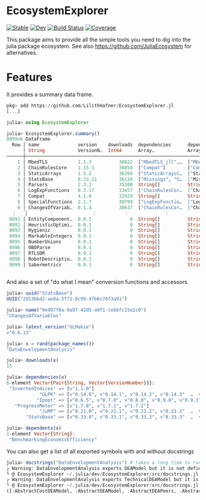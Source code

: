 # EcosystemExplorer

[![Stable](https://img.shields.io/badge/docs-stable-blue.svg)](https://LilithHafner.github.io/EcosystemExplorer.jl/stable/)
[![Dev](https://img.shields.io/badge/docs-dev-blue.svg)](https://LilithHafner.github.io/EcosystemExplorer.jl/dev/)
[![Build Status](https://github.com/LilithHafner/EcosystemExplorer.jl/actions/workflows/CI.yml/badge.svg?branch=main)](https://github.com/LilithHafner/EcosystemExplorer.jl/actions/workflows/CI.yml?query=branch%3Amain)
[![Coverage](https://codecov.io/gh/LilithHafner/EcosystemExplorer.jl/branch/main/graph/badge.svg)](https://codecov.io/gh/LilithHafner/EcosystemExplorer.jl)

This package aims to provide all the simple tools you need to dig into the julia package
ecosystem. See also https://github.com/JuliaEcosystem for alternatives.

# Features

It provides a summary data frame.
```julia
pkg> add https://github.com/LilithHafner/EcosystemExplorer.jl
[...]

julia> using EcosystemExplorer

julia> EcosystemExplorer.summary()
8099×6 DataFrame
  Row │ name              version    downloads  dependencies      dependents        uuid
      │ String            VersionN…  Int64      Array…            Array…            Base.UUID
──────┼──────────────────────────────────────────────────────────────────────────────────────────────
    1 │ MbedTLS           1.1.3          38822  ["MbedTLS_jll",…  ["MbedTLS_jll",…  739be429-bea8-5…
    2 │ ChainRulesCore    1.15.3         36850  ["Compat"]        ["Compat"]        d360d2e6-b24c-1…
    3 │ StaticArrays      1.5.2          36394  ["StaticArraysC…  ["StaticArraysC…  90137ffa-7385-5…
    4 │ StatsBase         0.33.21        36110  ["Missings", "S…  ["Missings", "S…  2913bbd2-ae8a-5…
    5 │ Parsers           2.3.2          35300  String[]          String[]          69de0a69-1ddd-5…
    6 │ LogExpFunctions   0.3.17         33457  ["ChainRulesCor…  ["ChainRulesCor…  2ab3a3ac-af41-5…
    7 │ Compat            4.1.0          32929  String[]          String[]          34da2185-b29b-5…
    8 │ SpecialFunctions  2.1.7          30799  ["LogExpFunctio…  ["LogExpFunctio…  276daf66-3868-5…
    9 │ ChangesOfVariab…  0.1.4          30637  ["ChainRulesCor…  ["ChainRulesCor…  9e997f8a-9a97-4…
  ⋮   │        ⋮              ⋮          ⋮             ⋮                 ⋮                 ⋮
 8091 │ EntityComponent…  0.0.1              0  String[]          String[]          a8343a65-b356-5…
 8092 │ HeuristicOptimi…  0.0.1              0  String[]          String[]          de832154-0e71-4…
 8093 │ Hygienic          0.0.1              0  String[]          String[]          60a53d29-03fa-4…
 8094 │ MarkableIntegers  0.0.1              0  String[]          String[]          0913cafa-90c8-5…
 8095 │ NumberUnions      0.0.1              0  String[]          String[]          fe510250-cf29-5…
 8096 │ OBOParse          0.0.1              0  String[]          String[]          afb48802-0cf5-5…
 8097 │ RTLSDR            0.0.1              0  String[]          String[]          71cfaeeb-f3e6-5…
 8098 │ RobotDescriptio…  0.0.1              0  String[]          String[]          498c179e-6d39-5…
 8099 │ Sabermetrics      0.0.1              0  String[]          String[]          415736d3-e371-4…
                                                                                    8081 rows omitted
```

And also a set of "do what I mean" conversion functions and accessors
```julia
julia> uuid("StatsBase")
UUID("2913bbd2-ae8a-5f71-8c99-4fb6c76f3a91")

julia> name("9e997f8a-9a97-42d5-a9f1-ce6bfc15e2c0")
"ChangesOfVariables"

julia> latest_version("GLMakie")
v"0.6.13"

julia> x = rand(package_names())
"DataEnvelopmentAnalysis"

julia> downloads(x)
15

julia> dependencies(x)
6-element Vector{Pair{String, Vector{VersionNumber}}}:
 "InvertedIndices" => [v"1.1.0"]
            "GLPK" => [v"0.14.0", v"0.14.1", v"0.14.2", v"0.14.3"  …  v"0.15.2", v"0.15.3", v"1.0.0", v"1.0.1"]
           "Ipopt" => [v"0.6.5", v"0.7.0", v"0.8.0", v"0.9.0", v"0.9.1", v"1.0.0", v"1.0.1", v"1.0.2", v"1.0.3"]
   "ProgressMeter" => [v"1.7.0", v"1.7.1", v"1.7.2"]
            "JuMP" => [v"0.21.0", v"0.21.1", v"0.21.2", v"0.21.3"  …  v"0.23.2", v"1.0.0", v"1.1.0", v"1.1.1"]
       "StatsBase" => [v"0.33.0", v"0.33.1", v"0.33.2", v"0.33.3"  …  v"0.33.18", v"0.33.19", v"0.33.20", v"0.33.21"]

julia> dependents(x)
1-element Vector{String}:
 "BenchmarkingEconomicEfficiency"
```

You can also get a list of all exported symbols with and without docstrings
```julia
julia> docstrings("DataEnvelopmentAnalysis") # takes a long time to run the first time
┌ Warning: DataEnvelopmentAnalysis exports DEAModel but it is not defined
└ @ EcosystemExplorer ~/.julia/dev/EcosystemExplorer/src/docstrings.jl:43
┌ Warning: DataEnvelopmentAnalysis exports TechnicalDEAModel but it is not defined
└ @ EcosystemExplorer ~/.julia/dev/EcosystemExplorer/src/docstrings.jl:43
([:AbstractCostDEAModel, :AbstractDEAModel, :AbstractDEAPeers, :AbstractDEAPeersDMU, :AbstractEconomicDEAModel, :AbstractHolderDEAModel, :AbstractProductivityDEAModel, :AbstractProfitDEAModel, :AbstractProfitabilityDEAModel, :AbstractRadialDEAModel  …  :nobs, :normfactor, :noutputs, :nperiods, :peers, :peersmatrix, :prodchange, :rts, :slacks, :targets], [:DEAModel, :DataEnvelopmentAnalysis, :TechnicalDEAModel, :deamaxprofit, :deamaxrevenue, :deamincost])
```
